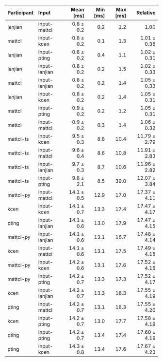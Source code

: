| Participant | Input | Mean [ms] | Min [ms] | Max [ms] | Relative |
|:---|:---|---:|---:|---:|---:|
| lanjian | input-mattcl | 0.8 ± 0.2 | 0.2 | 1.2 | 1.00 |
| mattcl | input-kcen | 0.8 ± 0.2 | 0.1 | 1.3 | 1.01 ± 0.35 |
| lanjian | input-pting | 0.8 ± 0.2 | 0.4 | 1.1 | 1.02 ± 0.31 |
| lanjian | input-lanjian | 0.8 ± 0.2 | 0.2 | 1.5 | 1.02 ± 0.33 |
| mattcl | input-lanjian | 0.8 ± 0.2 | 0.2 | 1.4 | 1.05 ± 0.33 |
| lanjian | input-kcen | 0.8 ± 0.2 | 0.2 | 1.4 | 1.05 ± 0.31 |
| mattcl | input-pting | 0.9 ± 0.2 | 0.2 | 1.2 | 1.05 ± 0.31 |
| mattcl | input-mattcl | 0.9 ± 0.2 | 0.3 | 1.4 | 1.06 ± 0.32 |
| mattcl-ts | input-kcen | 9.5 ± 0.3 | 8.8 | 10.4 | 11.79 ± 2.79 |
| mattcl-ts | input-mattcl | 9.6 ± 0.4 | 8.6 | 10.8 | 11.91 ± 2.83 |
| mattcl-ts | input-lanjian | 9.7 ± 0.3 | 8.7 | 10.6 | 11.96 ± 2.82 |
| mattcl-ts | input-pting | 9.8 ± 2.1 | 8.5 | 39.0 | 12.07 ± 3.84 |
| mattcl-py | input-mattcl | 14.1 ± 0.5 | 12.9 | 17.0 | 17.37 ± 4.11 |
| kcen | input-kcen | 14.1 ± 0.7 | 13.3 | 17.4 | 17.47 ± 4.17 |
| pting | input-lanjian | 14.1 ± 0.6 | 13.0 | 17.9 | 17.47 ± 4.15 |
| mattcl-py | input-lanjian | 14.1 ± 0.6 | 13.1 | 16.7 | 17.48 ± 4.14 |
| kcen | input-mattcl | 14.1 ± 0.6 | 13.1 | 17.5 | 17.49 ± 4.15 |
| mattcl-py | input-kcen | 14.2 ± 0.6 | 13.1 | 17.6 | 17.52 ± 4.15 |
| mattcl-py | input-pting | 14.2 ± 0.7 | 13.3 | 17.3 | 17.52 ± 4.17 |
| kcen | input-lanjian | 14.2 ± 0.7 | 13.3 | 18.3 | 17.55 ± 4.19 |
| pting | input-mattcl | 14.2 ± 0.7 | 13.1 | 18.3 | 17.55 ± 4.20 |
| kcen | input-pting | 14.2 ± 0.7 | 13.0 | 17.7 | 17.58 ± 4.19 |
| pting | input-pting | 14.2 ± 0.7 | 13.4 | 17.4 | 17.60 ± 4.19 |
| pting | input-kcen | 14.3 ± 0.8 | 13.4 | 17.6 | 17.67 ± 4.23 |
